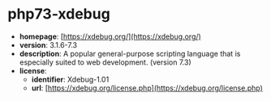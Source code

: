 # php73-xdebug

- **homepage**: [https://xdebug.org/](https://xdebug.org/)
- **version**: 3.1.6-7.3
- **description**: A popular general-purpose scripting language that is especially suited to web development. (version 7.3)
- **license**:
  - **identifier**: Xdebug-1.01
  - **url**: [https://xdebug.org/license.php](https://xdebug.org/license.php)

